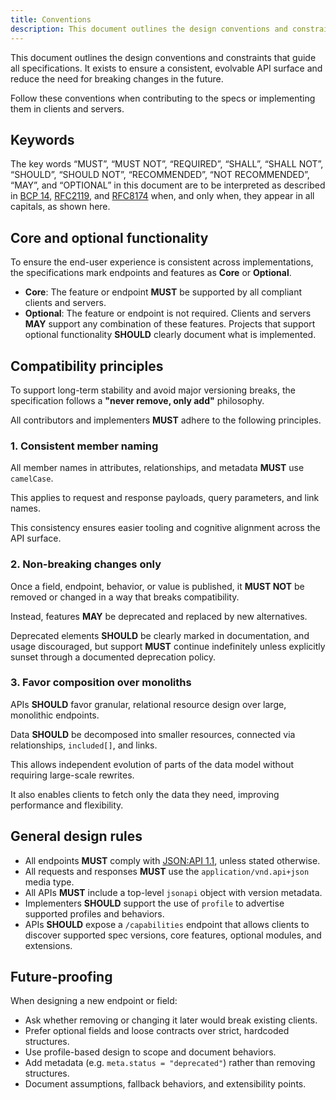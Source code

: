 ```yaml
---
title: Conventions
description: This document outlines the design conventions and constraints that guide all specifications.
---
```


This document outlines the design conventions and constraints that guide all specifications.
It exists to ensure a consistent, evolvable API surface and reduce the need for breaking changes in the future.

Follow these conventions when contributing to the specs or implementing them in clients and servers.

## Keywords

The key words “MUST”, “MUST NOT”, “REQUIRED”, “SHALL”, “SHALL NOT”, “SHOULD”, “SHOULD NOT”, “RECOMMENDED”, “NOT RECOMMENDED”, “MAY”, and “OPTIONAL” in this document are to be interpreted as described in [BCP 14](https://tools.ietf.org/html/bcp14), [RFC2119](https://www.rfc-editor.org/rfc/rfc2119.html), and [RFC8174](https://www.rfc-editor.org/rfc/rfc8174.html) when, and only when, they appear in all capitals, as shown here.

## Core and optional functionality

To ensure the end-user experience is consistent across implementations, the specifications mark endpoints and features as **Core** or **Optional**.

- **Core**: The feature or endpoint **MUST** be supported by all compliant clients and servers.
- **Optional**: The feature or endpoint is not required.
  Clients and servers **MAY** support any combination of these features.
  Projects that support optional functionality **SHOULD** clearly document what is implemented.

## Compatibility principles

To support long-term stability and avoid major versioning breaks, the specification follows a **"never remove, only add"** philosophy.

All contributors and implementers **MUST** adhere to the following principles.

### 1. Consistent member naming

All member names in attributes, relationships, and metadata **MUST** use `camelCase`.

This applies to request and response payloads, query parameters, and link names.

This consistency ensures easier tooling and cognitive alignment across the API surface.

### 2. Non-breaking changes only

Once a field, endpoint, behavior, or value is published, it **MUST NOT** be removed or changed in a way that breaks compatibility.

Instead, features **MAY** be deprecated and replaced by new alternatives.

Deprecated elements **SHOULD** be clearly marked in documentation, and usage discouraged, but support **MUST** continue indefinitely unless explicitly sunset through a documented deprecation policy.

### 3. Favor composition over monoliths

APIs **SHOULD** favor granular, relational resource design over large, monolithic endpoints.

Data **SHOULD** be decomposed into smaller resources, connected via relationships, `included[]`, and links.

This allows independent evolution of parts of the data model without requiring large-scale rewrites.

It also enables clients to fetch only the data they need, improving performance and flexibility.

## General design rules

- All endpoints **MUST** comply with [JSON:API 1.1](https://jsonapi.org/format/1.1/), unless stated otherwise.
- All requests and responses **MUST** use the `application/vnd.api+json` media type.
- All APIs **MUST** include a top-level `jsonapi` object with version metadata.
- Implementers **SHOULD** support the use of `profile` to advertise supported profiles and behaviors.
- APIs **SHOULD** expose a `/capabilities` endpoint that allows clients to discover supported spec versions, core features, optional modules, and extensions.

## Future-proofing

When designing a new endpoint or field:

- Ask whether removing or changing it later would break existing clients.
- Prefer optional fields and loose contracts over strict, hardcoded structures.
- Use profile-based design to scope and document behaviors.
- Add metadata (e.g. `meta.status = "deprecated"`) rather than removing structures.
- Document assumptions, fallback behaviors, and extensibility points.

